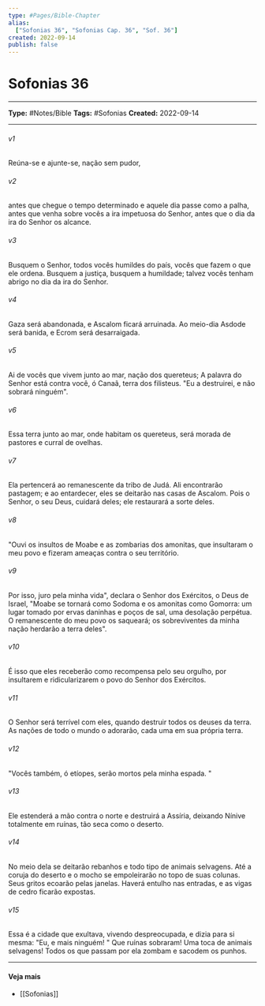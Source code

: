 ```yaml
---
type: #Pages/Bible-Chapter
alias:
  ["Sofonias 36", "Sofonias Cap. 36", "Sof. 36"]
created: 2022-09-14
publish: false
---
```


# Sofonias 36

---

**Type:** #Notes/Bible
**Tags:** #Sofonias
**Created:** 2022-09-14

---

###### v1
Reúna-se e ajunte-se, nação sem pudor,
###### v2
antes que chegue o tempo determinado e aquele dia passe como a palha, antes que venha sobre vocês a ira impetuosa do Senhor, antes que o dia da ira do Senhor os alcance.
###### v3
Busquem o Senhor, todos vocês humildes do país, vocês que fazem o que ele ordena. Busquem a justiça, busquem a humildade; talvez vocês tenham abrigo no dia da ira do Senhor.
###### v4
Gaza será abandonada, e Ascalom ficará arruinada. Ao meio-dia Asdode será banida, e Ecrom será desarraigada.
###### v5
Ai de vocês que vivem junto ao mar, nação dos quereteus; A palavra do Senhor está contra você, ó Canaã, terra dos filisteus. "Eu a destruirei, e não sobrará ninguém".
###### v6
Essa terra junto ao mar, onde habitam os quereteus, será morada de pastores e curral de ovelhas.
###### v7
Ela pertencerá ao remanescente da tribo de Judá. Ali encontrarão pastagem; e ao entardecer, eles se deitarão nas casas de Ascalom. Pois o Senhor, o seu Deus, cuidará deles; ele restaurará a sorte deles.
###### v8
"Ouvi os insultos de Moabe e as zombarias dos amonitas, que insultaram o meu povo e fizeram ameaças contra o seu território.
###### v9
Por isso, juro pela minha vida", declara o Senhor dos Exércitos, o Deus de Israel, "Moabe se tornará como Sodoma e os amonitas como Gomorra: um lugar tomado por ervas daninhas e poços de sal, uma desolação perpétua. O remanescente do meu povo os saqueará; os sobreviventes da minha nação herdarão a terra deles".
###### v10
É isso que eles receberão como recompensa pelo seu orgulho, por insultarem e ridicularizarem o povo do Senhor dos Exércitos.
###### v11
O Senhor será terrível com eles, quando destruir todos os deuses da terra. As nações de todo o mundo o adorarão, cada uma em sua própria terra.
###### v12
"Vocês também, ó etíopes, serão mortos pela minha espada. "
###### v13
Ele estenderá a mão contra o norte e destruirá a Assíria, deixando Nínive totalmente em ruínas, tão seca como o deserto.
###### v14
No meio dela se deitarão rebanhos e todo tipo de animais selvagens. Até a coruja do deserto e o mocho se empoleirarão no topo de suas colunas. Seus gritos ecoarão pelas janelas. Haverá entulho nas entradas, e as vigas de cedro ficarão expostas.
###### v15
Essa é a cidade que exultava, vivendo despreocupada, e dizia para si mesma: "Eu, e mais ninguém! " Que ruínas sobraram! Uma toca de animais selvagens! Todos os que passam por ela zombam e sacodem os punhos.


---

#### Veja mais

- [[Sofonias]]
